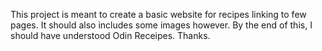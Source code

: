 This project is meant to create a basic website for recipes linking to few pages.
It should also includes some images however.
By the end of this, I should have understood Odin Receipes.
Thanks.


